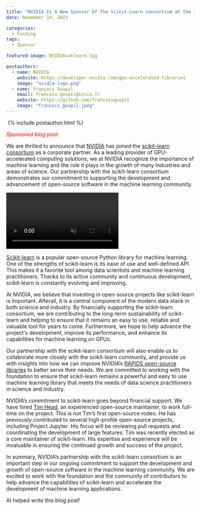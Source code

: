```yaml
---
title: "NVIDIA Is A New Sponsor Of The Scikit-Learn consortium at the Inria Foundation"
date: November 14, 2023

categories:
  - Funding
tags:
  - Sponsor

featured-image: NVIDIAxsklearn.jpg

postauthors:
  - name: NVIDIA
    website: https://developer.nvidia.com/gpu-accelerated-libraries
    image: "nvidia-logo.png"
  - name: François Goupil
    email: francois.goupil@inria.fr
    website: https://github.com/francoisgoupil
    image: "francois_goupil.jpeg"
---
```

<div>
  <img src="/assets/images/posts_images/{{ page.featured-image }}" alt="">
  {% include postauthor.html %}
</div>

<span style="color:red">*Sponsored blog post* </span>

We are thrilled to announce that [NVIDIA](https://www.nvidia.com) has joined the [scikit-learn consortium](https://scikit-learn.fondation-inria.fr/) as a corporate partner. As a leading provider of GPU-accelerated computing solutions, we at NVIDIA recognize the importance of machine learning and the role it plays in the growth of many industries and areas of science. Our partnership with the scikit-learn consortium demonstrates our commitment to supporting the development and advancement of open-source software in the machine learning community.

<div>
  <video   preload="auto" autoplay loop muted="muted" volume="0"> 
  <source src="/assets/videos/NVIDIAxsklearn.mp4" type="video/mp4"> 
  </video>
</div>

[Scikit-learn](https://scikit-learn.org/stable/) is a popular open-source Python library for machine learning. One of the strengths of scikit-learn is its ease of use and well-defined API. This makes it a favorite tool among data scientists and machine learning practitioners. Thanks to its active community and continuous development, scikit-learn is constantly evolving and improving.

At NVIDIA, we believe that investing in open-source projects like scikit-learn is important. Afterall, it is a central component of the modern data stack in both science and industry. By financially supporting the scikit-learn consortium, we are contributing to the long-term sustainability of scikit-learn and helping to ensure that it remains an easy to use, reliable and valuable tool for years to come. Furthermore, we hope to help advance the project's development, improve its performance, and enhance its capabilities for machine learning on GPUs.

Our partnership with the scikit-learn consortium will also enable us to collaborate more closely with the scikit-learn community, and provide us with insights into how we can improve NVIDIA’s [RAPIDS open-source libraries](https://developer.nvidia.com/rapids) to better serve their needs. We are committed to working with the foundation to ensure that scikit-learn remains a powerful and easy to use machine learning library that meets the needs of data science practitioners in science and industry.

NVIDIA’s commitment to scikit-learn goes beyond financial support. We have hired [Tim Head](https://betatim.github.io), an experienced open-source maintainer, to work full-time on the project. This is not Tim’s first open-source rodeo. He has previously contributed to several high-profile open-source projects, including Project Jupyter. His focus will be reviewing pull requests and coordinating the development of large features. Tim was recently elected as a core maintainer of scikit-learn. His expertise and experience will be invaluable in ensuring the continued growth and success of the project.

In summary, NVIDIA’s partnership with the scikit-learn consortium is an important step in our ongoing commitment to support the development and growth of open-source software in the machine learning community. We are excited to work with the foundation and the community of contributors to help advance the capabilities of scikit-learn and accelerate the development of machine learning applications.

AI helped write this blog post!
